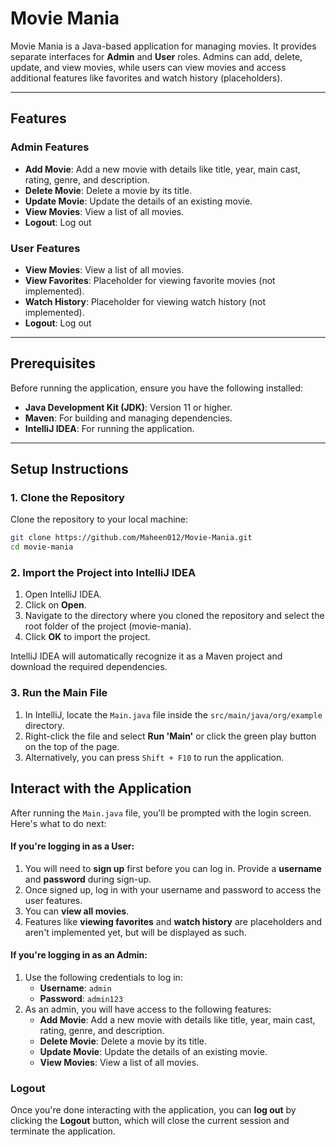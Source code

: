 # Movie Mania

Movie Mania is a Java-based application for managing movies. It provides separate interfaces for **Admin** and **User** roles. Admins can add, delete, update, and view movies, while users can view movies and access additional features like favorites and watch history (placeholders).

---

## Features

### Admin Features
- **Add Movie**: Add a new movie with details like title, year, main cast, rating, genre, and description.
- **Delete Movie**: Delete a movie by its title.
- **Update Movie**: Update the details of an existing movie.
- **View Movies**: View a list of all movies.
- **Logout**: Log out

### User Features
- **View Movies**: View a list of all movies.
- **View Favorites**: Placeholder for viewing favorite movies (not implemented).
- **Watch History**: Placeholder for viewing watch history (not implemented).
- **Logout**: Log out

---

## Prerequisites

Before running the application, ensure you have the following installed:

- **Java Development Kit (JDK)**: Version 11 or higher.
- **Maven**: For building and managing dependencies.
- **IntelliJ IDEA**: For running the application.
  
---

## Setup Instructions

### 1. Clone the Repository
Clone the repository to your local machine:

```bash
git clone https://github.com/Maheen012/Movie-Mania.git
cd movie-mania
```

### 2. Import the Project into IntelliJ IDEA
1. Open IntelliJ IDEA.
2. Click on **Open**.
3. Navigate to the directory where you cloned the repository and select the root folder of the project (movie-mania).
4. Click **OK** to import the project.

IntelliJ IDEA will automatically recognize it as a Maven project and download the required dependencies.

### 3. Run the Main File
1. In IntelliJ, locate the `Main.java` file inside the `src/main/java/org/example` directory.
2. Right-click the file and select **Run 'Main'** or click the green play button on the top of the page.
3. Alternatively, you can press `Shift + F10` to run the application.

## Interact with the Application

After running the `Main.java` file, you'll be prompted with the login screen. Here's what to do next:

#### If you're logging in as a **User**:
1. You will need to **sign up** first before you can log in. Provide a **username** and **password** during sign-up.
2. Once signed up, log in with your username and password to access the user features.
3. You can **view all movies**.
4. Features like **viewing favorites** and **watch history** are placeholders and aren't implemented yet, but will be displayed as such.

#### If you're logging in as an **Admin**:
1. Use the following credentials to log in:
   - **Username**: `admin`
   - **Password**: `admin123`
2. As an admin, you will have access to the following features:
   - **Add Movie**: Add a new movie with details like title, year, main cast, rating, genre, and description.
   - **Delete Movie**: Delete a movie by its title.
   - **Update Movie**: Update the details of an existing movie.
   - **View Movies**: View a list of all movies.

### Logout

Once you're done interacting with the application, you can **log out** by clicking the **Logout** button, which will close the current session and terminate the application.




